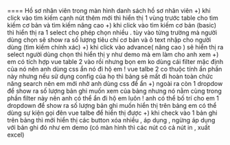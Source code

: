 ==== Hồ sơ nhân viên
trong màn hình danh sách hồ sơ nhân viên
+) khi click vào tìm kiếm cạnh nút thêm mới thì hiển thị 1 vùng trước table cho tìm kiếm cơ bản và tìm kiếm nâng cao
+) khi click vào tìm kiếm cơ bản (basic) thì hiển thị ra 1 select cho phép chọn nhiều . tùy vào từng trường mà người dùng chọn sẽ show ra số lượng tiêu chí cơ bản và ô text nhập cho người dùng (tìm kiếm chính xác)
+) khi click vào advance( nâng cao ) sẽ hiển thị ra select người dùng chọn thì hiển thị y như demo mà em làm cho anh xem
+) em có tích hợp vue table 2 vào rồi nhưng bọn em ko dùng cái filter mặc định của nó nên anh dùng css ẩn nó đi hộ em ! vue talbe 2 co thuộc tính ẩn phần này nhưng nếu sử dụng config của họ thì bảng sẽ mất đi hoàn toàn chức năng search nên em mới nhờ anh dùng css để ẩn 
+) ngoài ra còn 1 dropdow để show ra số lượng bản ghi muốn xem của bảng nhưng nó nằm cùng trong phần filter này nên anh có thể ẩn đi hộ em luôn ! anh có thể bố trí cho em 1 dropdown để show ra số lượng bản ghi muốn hiển thị trên bảng em có thể dùng sự kiện gọi đên vue talbe để hiển thị được 
+) khi check vào 1 bản ghi trên bảng thì mới hiển thị các button xóa nhiều , áp dụng , ngừng áp dụng với bản ghi đó như em demo (có màn hình thì các nút có cả nút in , xuất excel)

